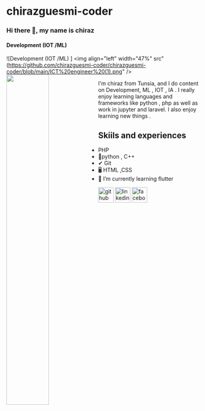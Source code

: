 # chirazguesmi-coder
### Hi there 👋, my name is chiraz
#### Development  (IOT /ML) 
![Development  (IOT /ML) ]
<img align="left" width="47%" src"(https://github.com/chirazguesmi-coder/chirazguesmi-coder/blob/main/ICT%20engineer%20(1).png" />
<img align="left" width="47%" src="https://github-readme-stats.vercel.app/api/top-langs/?username=chirazguesmi-coder" />

 I'm chiraz from Tunsia, and I do content on Development, ML , IOT , IA . I really enjoy learning languages and frameworks like python , php as well as work in jupyter and laravel. I also enjoy learning new things .
## Skiils and experiences 
-  PHP 
- 🦾python , C++
- ✔ Git
- 🖥 HTML ,CSS 
- 🌱 I’m currently learning flutter 


[<img src='https://cdn.jsdelivr.net/npm/simple-icons@3.0.1/icons/github.svg' alt='github' height='40'>](https://github.com/chirazguesmi-coder)  [<img src='https://cdn.jsdelivr.net/npm/simple-icons@3.0.1/icons/linkedin.svg' alt='linkedin' height='40'>](https://www.linkedin.com/in/chiraz-guesmi-745061161/)  [<img src='https://cdn.jsdelivr.net/npm/simple-icons@3.0.1/icons/facebook.svg' alt='facebook' height='40'>](https://www.facebook.com/profile.php?id=100008645464648)  


